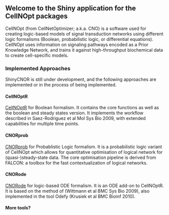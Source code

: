 ## Welcome to the Shiny application for the CellNOpt packages
CellNOpt (from CellNetOptimizer; a.k.a. CNO) is a software used for creating logic-based models of signal transduction networks using different logic formalisms (Boolean, probabilistic logic, or differential equations). CellNOpt uses information on signaling pathways encoded as a Prior Knowledge Network, and trains it against high-throughput biochemical data to create cell-specific models.

### Implemented Approaches
ShinyCNOR is still under development, and the following approaches are implemented or in the process of being implemented.

#### CellNOptR
<a href="https://saezlab.github.io/CellNOptR/" target="_blank">CellNOptR</a> for Boolean formalism. It contains the core functions as well as the boolean and steady states version. It implements the workflow described in Saez-Rodriguez et al Mol Sys Bio 2009, with extended capabilities for multiple time points.

#### CNORprob
<a href="https://saezlab.github.io/CNORprob/" target="_blank">CNORprob</a> for Probablistic Logic formalism. It is a probabilistic logic variant of CellNOpt which allows for quantitative optimisation of logical network for (quasi-)steady-state data. The core optimisation pipeline is derived from FALCON: a toolbox for the fast contextualization of logical networks.

#### CNORode
<a href="https://saezlab.github.io/CNORode/" target="_blank">CNORode</a> for logic-based ODE formalism. It is an ODE add-on to CellNOptR. It is based on the method of (Wittmann et al BMC Sys Bio 2009), also implemented in the tool Odefy (Krusiek et al BMC Bioinf 2010).

#### More tools?
